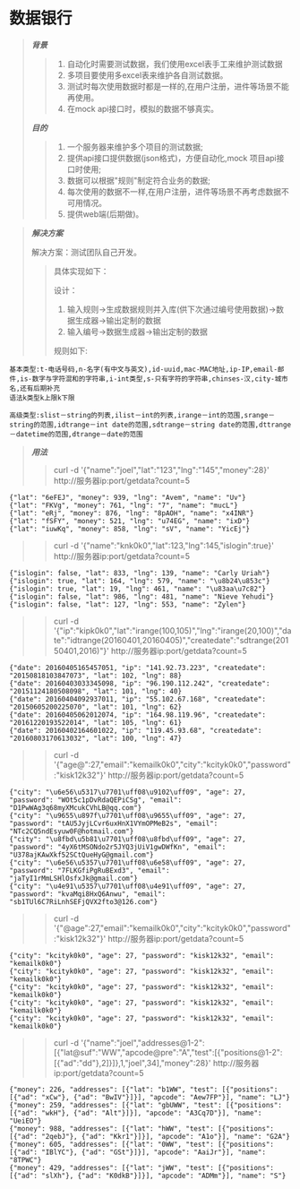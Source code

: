 # 数据银行 #
>
> ***背景***
>>
>>  1. 自动化时需要测试数据，我们使用excel表手工来维护测试数据
>>  2. 多项目要使用多excel表来维护各自测试数据。
>>  3. 测试时每次使用数据时都是一样的,在用户注册，进件等场景不能再使用。
>>  4. 在mock api接口时，模拟的数据不够真实。
>>
>
> ***目的***
>>
>>  1. 一个服务器来维护多个项目的测试数据;
>>  2. 提供api接口提供数据(json格式)，方便自动化,mock 项目api接口时使用;
>>  3. 数据可以根据"规则"制定符合业务的数据;
>>  4. 每次使用的数据不一样,在用户注册，进件等场景不再考虑数据不可用情况。
>>  5. 提供web端(后期做)。
>>
>

>
> ***解决方案***
>
>  解决方案：测试团队自己开发。
>>  具体实现如下：
>>
>>  设计：
>>  1. 输入规则->生成数据规则并入库(供下次通过编号使用数据)->数据生成器->输出定制的数据
>>  2. 输入编号->数据生成器->输出定制的数据
>>  
>>  规则如下:
>>
```
基本类型:t-电话号码,n-名字(有中文与英文),id-uuid,mac-MAC地址,ip-IP,email-邮件,is-数字与字符混和的字符串,i-int类型,s-只有字符的字符串,chinses-汉,city-城市名,还有后期补充
语法k类型k上限k下限
```
```
高级类型:slist－string的列表,ilist－int的列表,irange－int的范围,srange－string的范围,idtrange－int date的范围,sdtrange－string date的范围,dttrange－datetime的范围,dtrange－date的范围
```
>>
> 
>  ***用法***
>>  curl -d '{"name":"joel","lat":"123","lng":"145","money":28}' http://服务器ip:port/getdata?count=5
```会批量模仿输出5个测试数据,注意没有使用任何规则,输出只是原始数据自我模仿
{"lat": "6eFEJ", "money": 939, "lng": "Avem", "name": "Uv"}
{"lat": "FKVg", "money": 761, "lng": "7", "name": "mucL"}
{"lat": "eRj", "money": 876, "lng": "8pAOH", "name": "x4INR"}
{"lat": "fSFY", "money": 521, "lng": "u74EG", "name": "ixD"}
{"lat": "iuwKq", "money": 858, "lng": "sV", "name": "YicEj"}
```
>>
>>  curl -d '{"name":"knk0k0","lat":123,"lng":145,"islogin":true}' http://服务器ip:port/getdata?count=5
```会批量模仿输出5个定制数据
{"islogin": false, "lat": 833, "lng": 139, "name": "Carly Uriah"}
{"islogin": true, "lat": 164, "lng": 579, "name": "\u8b24\u853c"}
{"islogin": true, "lat": 19, "lng": 461, "name": "\u83aa\u7c82"}
{"islogin": false, "lat": 986, "lng": 481, "name": "Nieve Yehudi"}
{"islogin": false, "lat": 127, "lng": 553, "name": "Zylen"}
```
>>
>>  curl -d '{"ip":"kipk0k0","lat":"irange(100,105)","lng":"irange(20,100)","date":"idtrange(20160401,20160405)","createdate":"sdtrange(20150401,2016)"}' http://服务器ip:port/getdata?count=5
```会批量模仿输出5个定制数据
{"date": 20160405165457051, "ip": "141.92.73.223", "createdate": "20150818103847073", "lat": 102, "lng": 88}
{"date": 20160403033345098, "ip": "96.190.112.242", "createdate": "20151124180508098", "lat": 101, "lng": 40}
{"date": 20160404092937011, "ip": "55.102.67.168", "createdate": "20150605200225070", "lat": 101, "lng": 62}
{"date": 20160405062012074, "ip": "164.98.119.96", "createdate": "20161220193522014", "lat": 105, "lng": 61}
{"date": 20160402164601022, "ip": "119.45.93.68", "createdate": "20160803170613032", "lat": 100, "lng": 47}
```
>>
>>  curl -d '{"age@":27,"email":"kemailk0k0","city":"kcityk0k0","password":"kisk12k32"}' http://服务器ip:port/getdata?count=5
```会批量模仿输出5个定制数据,注意age是值是固定的
{"city": "\u6e56\u5317\u7701\uff08\u9102\uff09", "age": 27, "password": "WOt5c1pDvRdaQEPiCSg", "email": "D1PwWAg3q68myXMcukCVhLB@qq.com"}
{"city": "\u9655\u897f\u7701\uff08\u9655\uff09", "age": 27, "password": "tAU5JyjLCvr6uxHnX1VYmOPMeB2s", "email": "NTc2CQ5ndEsyuw0F@hotmail.com"}
{"city": "\u8fbd\u5b81\u7701\uff08\u8fbd\uff09", "age": 27, "password": "4yX6tMSONdo2r5JYQ3jUiV1gwDWfKn", "email": "U378ajKAwXkf52SCtQueHyG@gmail.com"}
{"city": "\u6e56\u5357\u7701\uff08\u6e58\uff09", "age": 27, "password": "7FLKGfiPgRuBExd3", "email": "jaTyI1rMmLSHlOsfxJk@gmail.com"}
{"city": "\u4e91\u5357\u7701\uff08\u4e91\uff09", "age": 27, "password": "kvaMqi8HxQ6Anwu", "email": "sb1TUl6C7RiLnhSEFjQVX2fto3@126.com"}
```
>>
>>  curl -d '{"@age":27,"email":"kemailk0k0","city":"kcityk0k0","password":"kisk12k32"}' http://服务器ip:port/getdata?count=5
```会批量模仿输出5个定制数据,但是自己的复制
{"city": "kcityk0k0", "age": 27, "password": "kisk12k32", "email": "kemailk0k0"}
{"city": "kcityk0k0", "age": 27, "password": "kisk12k32", "email": "kemailk0k0"}
{"city": "kcityk0k0", "age": 27, "password": "kisk12k32", "email": "kemailk0k0"}
{"city": "kcityk0k0", "age": 27, "password": "kisk12k32", "email": "kemailk0k0"}
{"city": "kcityk0k0", "age": 27, "password": "kisk12k32", "email": "kemailk0k0"}
```
>>
>>  curl -d '{"name":"joel","addresses@1-2":[{"lat@suf":"WW","apcode@pre":"A","test":[{"positions@1-2":[{"ad":"dd"},2]}]},1,"joel",34],"money":28}' http://服务器ip:port/getdata?count=5
```会批量模仿输出5个定制数据,但是注意@1-2
{"money": 226, "addresses": [{"lat": "b1WW", "test": [{"positions": [{"ad": "xCw"}, {"ad": "BwIV"}]}], "apcode": "Aew7FP"}], "name": "LJ"}
{"money": 259, "addresses": [{"lat": "gbUWW", "test": [{"positions": [{"ad": "wkH"}, {"ad": "Alt"}]}], "apcode": "A3Cq7D"}], "name": "UeiEO"}
{"money": 988, "addresses": [{"lat": "hWW", "test": [{"positions": [{"ad": "2qebJ"}, {"ad": "Kkr1"}]}], "apcode": "A1o"}], "name": "G2A"}
{"money": 605, "addresses": [{"lat": "0WW", "test": [{"positions": [{"ad": "IBlYC"}, {"ad": "GSt"}]}], "apcode": "AaiJr"}], "name": "8TPWC"}
{"money": 429, "addresses": [{"lat": "jWW", "test": [{"positions": [{"ad": "slXh"}, {"ad": "K0dkB"}]}], "apcode": "ADMm"}], "name": "S"}
```